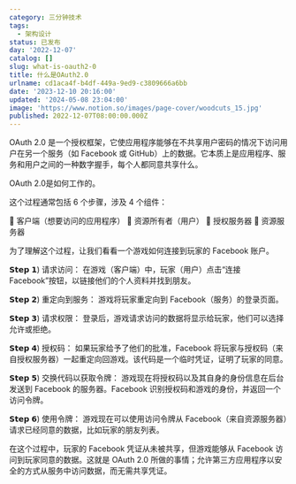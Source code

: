 ```yaml
---
category: 三分钟技术
tags:
  - 架构设计
status: 已发布
day: '2022-12-07'
catalog: []
slug: what-is-oauth2-0
title: 什么是OAuth2.0
urlname: cd1aca4f-b4df-449a-9ed9-c3809666a6bb
date: '2023-12-10 20:16:00'
updated: '2024-05-08 23:04:00'
image: 'https://www.notion.so/images/page-cover/woodcuts_15.jpg'
published: 2022-12-07T08:00:00.000Z
---
```


OAuth 2.0 是一个授权框架，它使应用程序能够在不共享用户密码的情况下访问用户在另一个服务（如 Facebook 或 GitHub）上的数据。它本质上是应用程序、服务和用户之间的一种数字握手，每个人都同意共享什么。


OAuth 2.0是如何工作的。


这个过程通常包括 6 个步骤，涉及 4 个组件：


🔸 客户端（想要访问的应用程序）
🔸 资源所有者（用户）
🔸 授权服务器
🔸 资源服务器


为了理解这个过程，让我们看看一个游戏如何连接到玩家的 Facebook 账户。


𝗦𝘁𝗲𝗽 𝟭) 请求访问：
在游戏（客户端）中，玩家（用户）点击“连接 Facebook”按钮，以链接他们的个人资料并找到朋友。


𝗦𝘁𝗲𝗽 𝟮) 重定向到服务：
游戏将玩家重定向到 Facebook（服务）的登录页面。


𝗦𝘁𝗲𝗽 𝟯) 请求权限：
登录后，游戏请求访问的数据将显示给玩家，他们可以选择允许或拒绝。


𝗦𝘁𝗲𝗽 𝟰) 授权码：
如果玩家给予了他们的批准，Facebook 将玩家与授权码（来自授权服务器）一起重定向回游戏。该代码是一个临时凭证，证明了玩家的同意。


𝗦𝘁𝗲𝗽 𝟱) 交换代码以获取令牌：
游戏现在将授权码以及其自身的身份信息在后台发送到 Facebook 的服务器。Facebook 识别授权码和游戏的身份，并返回一个访问令牌。


𝗦𝘁𝗲𝗽 𝟲) 使用令牌：
游戏现在可以使用访问令牌从 Facebook（来自资源服务器）请求已经同意的数据，比如玩家的朋友列表。


在这个过程中，玩家的 Facebook 凭证从未被共享，但游戏能够从 Facebook 访问到玩家同意的数据。这就是 OAuth 2.0 所做的事情；允许第三方应用程序以安全的方式从服务中访问数据，而无需共享凭证。

